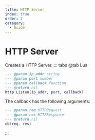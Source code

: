 ```yaml
---
title: HTTP Server
index: true
order: 2
category:
  - Guide
---
```


# HTTP Server
Creates a HTTP Server.
::: tabs
@tab Lua
```lua
--- @param ip_addr string
--- @param port number
--- @param callback function
--- @return nil
http:Listen(ip_addr, port, callback)
```
The callback has the following arguments:
```lua
--- @param req HTTPRequest
--- @param res HTTPResponse
--- @return nil
cb(req, res)
```
:::